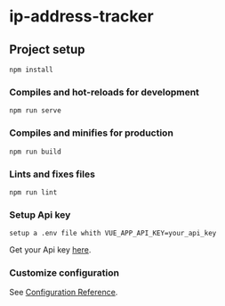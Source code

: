 # ip-address-tracker

## Project setup
```
npm install
```

### Compiles and hot-reloads for development
```
npm run serve
```

### Compiles and minifies for production
```
npm run build
```

### Lints and fixes files
```
npm run lint
```

### Setup Api key
```
setup a .env file whith VUE_APP_API_KEY=your_api_key
```
Get your Api key [here](https://geo.ipify.org/).

### Customize configuration
See [Configuration Reference](https://cli.vuejs.org/config/).